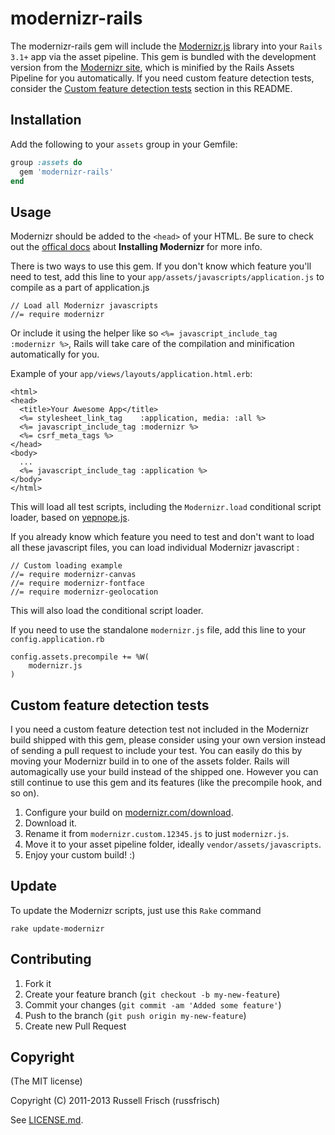 # modernizr-rails

The modernizr-rails gem will include the [Modernizr.js](https://github.com/Modernizr/Modernizr) library into your `Rails 3.1+` app via the asset pipeline. This gem is bundled with the development version from the [Modernizr site](http://modernizr.com), which is minified by the Rails Assets Pipeline for you automatically. If you need custom feature detection tests, consider the [Custom feature detection tests](#custom-feature-detection-tests) section in this README.

## Installation
Add the following to your `assets` group in your Gemfile:

```ruby
group :assets do
  gem 'modernizr-rails'
end
```

## Usage
Modernizr should be added to the `<head>` of your HTML. Be sure to check out the [offical docs](http://modernizr.com/docs/#installing) about **Installing Modernizr** for more info.

There is two ways to use this gem. If you don't know which feature you'll need to test, add this line to your `app/assets/javascripts/application.js` to compile as a part of application.js

	// Load all Modernizr javascripts
	//= require modernizr

Or include it using the helper like so `<%= javascript_include_tag :modernizr %>`, Rails will take care of the compilation and minification automatically for you.


Example of your `app/views/layouts/application.html.erb`:

```erb
<html>
<head>
  <title>Your Awesome App</title>
  <%= stylesheet_link_tag    :application, media: :all %>
  <%= javascript_include_tag :modernizr %>
  <%= csrf_meta_tags %>
</head>
<body>
  ...
  <%= javascript_include_tag :application %>
</body>
</html>
```
This will load all test scripts, including the `Modernizr.load` conditional script loader, based on [yepnope.js](https://github.com/SlexAxton/yepnope.js).

If you already know which feature you need to test and don't want to load all these javascript files, you can load individual Modernizr javascript :

	// Custom loading example
	//= require modernizr-canvas
	//= require modernizr-fontface
	//= require modernizr-geolocation

This will also load the conditional script loader.

If you need to use the standalone `modernizr.js` file, add this line to your `config.application.rb`

	config.assets.precompile += %W(
		modernizr.js
	)

## Custom feature detection tests
I you need a custom feature detection test not included in the Modernizr build shipped with this gem, please consider using your own version instead of sending a pull request to include your test. You can easily do this by moving your Modernizr build in to one of the assets folder. Rails will automagically use your build instead of the shipped one. However you can still continue to use this gem and its features (like the precompile hook, and so on).

1. Configure your build on [modernizr.com/download](http://modernizr.com/download/).
2. Download it.
3. Rename it from `modernizr.custom.12345.js` to just `modernizr.js`.
4. Move it to your asset pipeline folder, ideally `vendor/assets/javascripts`.
5. Enjoy your custom build! :)

## Update

To update the Modernizr scripts, just use this `Rake` command

	rake update-modernizr

## Contributing

1. Fork it
2. Create your feature branch (`git checkout -b my-new-feature`)
3. Commit your changes (`git commit -am 'Added some feature'`)
4. Push to the branch (`git push origin my-new-feature`)
5. Create new Pull Request

## Copyright
(The MIT license)

Copyright (C) 2011-2013 Russell Frisch (russfrisch)

See [LICENSE.md](LICENSE.md).

